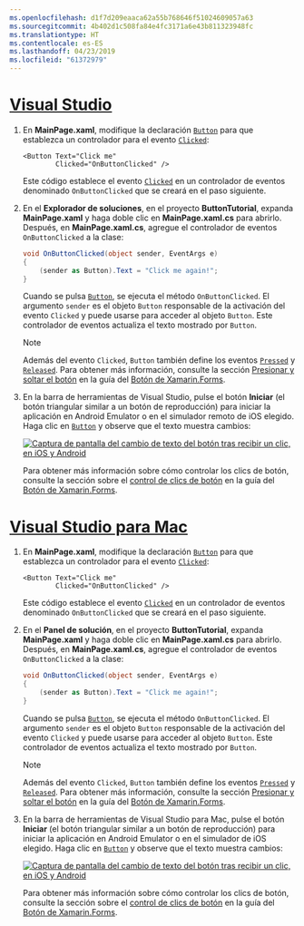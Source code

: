 ```yaml
---
ms.openlocfilehash: d1f7d209eaaca62a55b768646f51024609057a63
ms.sourcegitcommit: 4b402d1c508fa84e4fc3171a6e43b811323948fc
ms.translationtype: HT
ms.contentlocale: es-ES
ms.lasthandoff: 04/23/2019
ms.locfileid: "61372979"
---
```

# <a name="visual-studiotabvswin"></a>[Visual Studio](#tab/vswin)

1. En **MainPage.xaml**, modifique la declaración [`Button`](xref:Xamarin.Forms.Button) para que establezca un controlador para el evento [`Clicked`](xref:Xamarin.Forms.Button.Clicked):

    ```xaml
    <Button Text="Click me"
            Clicked="OnButtonClicked" />
    ```

    Este código establece el evento [`Clicked`](xref:Xamarin.Forms.Button.Clicked) en un controlador de eventos denominado `OnButtonClicked` que se creará en el paso siguiente.

1. En el **Explorador de soluciones**, en el proyecto **ButtonTutorial**, expanda **MainPage.xaml** y haga doble clic en **MainPage.xaml.cs** para abrirlo. Después, en **MainPage.xaml.cs**, agregue el controlador de eventos `OnButtonClicked` a la clase:

    ```csharp
    void OnButtonClicked(object sender, EventArgs e)
    {
        (sender as Button).Text = "Click me again!";
    }
    ```

    Cuando se pulsa [`Button`](xref:Xamarin.Forms.Button), se ejecuta el método `OnButtonClicked`. El argumento `sender` es el objeto `Button` responsable de la activación del evento `Clicked` y puede usarse para acceder al objeto `Button`. Este controlador de eventos actualiza el texto mostrado por `Button`.

    > [!NOTE]
    > Además del evento `Clicked`, `Button` también define los eventos [`Pressed`](xref:Xamarin.Forms.Button.Pressed) y [`Released`](xref:Xamarin.Forms.Button.Released). Para obtener más información, consulte la sección [Presionar y soltar el botón](~/xamarin-forms/user-interface/button.md#pressing-and-releasing-the-button) en la guía del [Botón de Xamarin.Forms](~/xamarin-forms/user-interface/button.md).

1. En la barra de herramientas de Visual Studio, pulse el botón **Iniciar** (el botón triangular similar a un botón de reproducción) para iniciar la aplicación en Android Emulator o en el simulador remoto de iOS elegido. Haga clic en [`Button`](xref:Xamarin.Forms.Button) y observe que el texto muestra cambios:

    [![Captura de pantalla del cambio de texto del botón tras recibir un clic, en iOS y Android](../images/handle-button-click.png "Controlar un clic de botón")](../images/handle-button-click-large.png#lightbox "Controlar un clic de botón")

    Para obtener más información sobre cómo controlar los clics de botón, consulte la sección sobre el [control de clics de botón](~/xamarin-forms/user-interface/button.md#handling-button-clicks) en la guía del [Botón de Xamarin.Forms](~/xamarin-forms/user-interface/button.md).

# <a name="visual-studio-for-mactabvsmac"></a>[Visual Studio para Mac](#tab/vsmac)

1. En **MainPage.xaml**, modifique la declaración [`Button`](xref:Xamarin.Forms.Button) para que establezca un controlador para el evento [`Clicked`](xref:Xamarin.Forms.Button.Clicked):

    ```xaml
    <Button Text="Click me"
            Clicked="OnButtonClicked" />
    ```

    Este código establece el evento [`Clicked`](xref:Xamarin.Forms.Button.Clicked) en un controlador de eventos denominado `OnButtonClicked` que se creará en el paso siguiente.

1. En el **Panel de solución**, en el proyecto **ButtonTutorial**, expanda **MainPage.xaml** y haga doble clic en **MainPage.xaml.cs** para abrirlo. Después, en **MainPage.xaml.cs**, agregue el controlador de eventos `OnButtonClicked` a la clase:

    ```csharp
    void OnButtonClicked(object sender, EventArgs e)
    {
        (sender as Button).Text = "Click me again!";
    }
    ```

    Cuando se pulsa [`Button`](xref:Xamarin.Forms.Button), se ejecuta el método `OnButtonClicked`. El argumento `sender` es el objeto `Button` responsable de la activación del evento `Clicked` y puede usarse para acceder al objeto `Button`. Este controlador de eventos actualiza el texto mostrado por `Button`.

    > [!NOTE]
    > Además del evento `Clicked`, `Button` también define los eventos [`Pressed`](xref:Xamarin.Forms.Button.Pressed) y [`Released`](xref:Xamarin.Forms.Button.Released). Para obtener más información, consulte la sección [Presionar y soltar el botón](~/xamarin-forms/user-interface/button.md#pressing-and-releasing-the-button) en la guía del [Botón de Xamarin.Forms](~/xamarin-forms/user-interface/button.md).

1. En la barra de herramientas de Visual Studio para Mac, pulse el botón **Iniciar** (el botón triangular similar a un botón de reproducción) para iniciar la aplicación en Android Emulator o en el simulador de iOS elegido. Haga clic en [`Button`](xref:Xamarin.Forms.Button) y observe que el texto muestra cambios:

    [![Captura de pantalla del cambio de texto del botón tras recibir un clic, en iOS y Android](../images/handle-button-click.png "Controlar un clic de botón")](../images/handle-button-click-large.png#lightbox "Controlar un clic de botón")

    Para obtener más información sobre cómo controlar los clics de botón, consulte la sección sobre el [control de clics de botón](~/xamarin-forms/user-interface/button.md#handling-button-clicks) en la guía del [Botón de Xamarin.Forms](~/xamarin-forms/user-interface/button.md).
